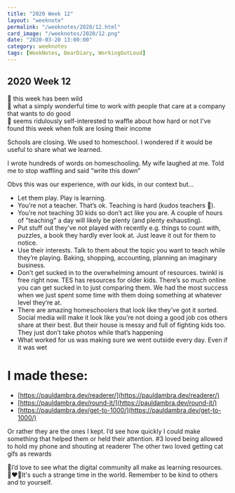 ```yaml
---
title: "2020 Week 12"
layout: "weeknote"
permalink: "/weeknotes/2020/12.html"
card_image: "/weeknotes/2020/12.png"
date: "2020-03-20 13:00:00"
category: weeknotes
tags: [WeekNotes, DearDiary, WorkingOutLoud]
---
```


## 2020 Week 12

 🎢 this week has been wild <br/>
 💝 what a simply wonderful time to work with people that care at a company that wants to do good<br/>
 🤳 seems ridulously self-interested to waffle about how hard or not I've found this week when folk are losing their income<br/>
 
Schools are closing. We used to homeschool. I wondered if it would be useful to share what we learned.

I wrote hundreds of words on homeschooling. My wife laughed at me. Told me to stop waffling and said “write this down”

Obvs this was our experience, with our kids, in our context but…

* Let them play. Play is learning.
* You’re not a teacher. That’s ok. Teaching is hard (kudos teachers 👑). 
* You’re not teaching 30 kids so don’t act like you are. A couple of hours of "teaching" a day will likely be plenty (and plenty exhausting).
* Put stuff out they’ve not played with recently e.g. things to count with, puzzles, a book they hardly ever look at. Just leave it out for them to notice.
* Use their interests. Talk to them about the topic you want to teach while they’re playing. Baking, shopping, accounting, planning an imaginary business.
* Don’t get sucked in to the overwhelming amount of resources. twinkl is free right now. TES has resources for older kids. There’s so much online you can get sucked in to just comparing them. We had the most success when we just spent some time with them doing something at whatever level they’re at.
* There are amazing homeschoolers that look like they’ve got it sorted. Social media will make it look like you’re not doing a good job cos others share at their best. But their house is messy and full of fighting kids too. They just don’t take photos while that’s happening
* What worked for us was making sure we went outside every day. Even if it was wet

# I made these:

* [https://pauldambra.dev/readerer/](https://pauldambra.dev/readerer/)
* [https://pauldambra.dev/round-it/](https://pauldambra.dev/round-it/)
* [https://pauldambra.dev/get-to-1000/](https://pauldambra.dev/get-to-1000/)

Or rather they are the ones I kept. I’d see how quickly I could make something that helped them or held their attention. #3 loved being allowed to hold my phone and shouting at readerer The other two loved getting cat gifs as rewards

🎨I’d love to see what the digital community all make as learning resources. <br/>
👩‍❤️‍👩It's such a strange time in the world. Remember to be kind to others and to yourself.<br/>
